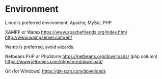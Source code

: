 # Environment

Linux is preferred environment!
Apache, MySql, PHP

XAMPP or Wamp
https://www.apachefriends.org/index.html
http://www.wampserver.com/en/

Wamp is preferred, avoid wizards.

Netbeans PHP or PhpStorm
https://netbeans.org/downloads/ (php column)
https://www.jetbrains.com/phpstorm/download/

Git (for Windows)
https://git-scm.com/downloads


